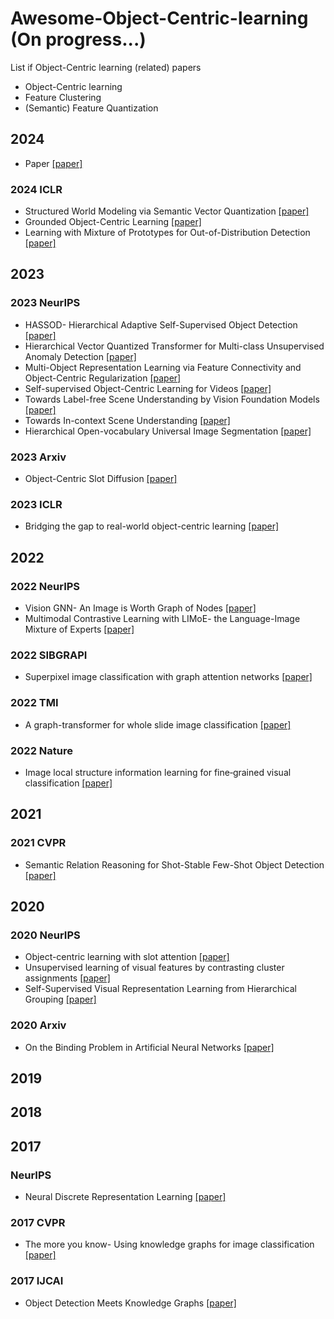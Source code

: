 # Awesome-Object-Centric-learning (On progress...)
List if Object-Centric learning (related) papers 
- Object-Centric learning
- Feature Clustering
- (Semantic) Feature Quantization


## 2024
- Paper [[paper]]()

### 2024 ICLR
- Structured World Modeling via Semantic Vector Quantization [[paper]](https://openreview.net/forum?id=HYyRwm367m)
- Grounded Object-Centric Learning [[paper]](https://openreview.net/forum?id=pBxeZ6pVUD)
- Learning with Mixture of Prototypes for Out-of-Distribution Detection [[paper]](https://openreview.net/forum?id=uNkKaD3MCs)

  
## 2023
### 2023 NeurIPS
- HASSOD- Hierarchical Adaptive Self-Supervised Object Detection [[paper]](https://proceedings.neurips.cc/paper_files/paper/2023/hash/b9ecf4d84999a61783c360c3782e801e-Abstract-Conference.html)
- Hierarchical Vector Quantized Transformer for Multi-class Unsupervised Anomaly Detection [[paper]](https://proceedings.neurips.cc/paper_files/paper/2023/hash/1abc87c67cc400a67b869358e627fe37-Abstract-Conference.html)
- Multi-Object Representation Learning via Feature Connectivity and Object-Centric Regularization [[paper]](https://proceedings.neurips.cc/paper_files/paper/2023/hash/bcef27c5825d1ed8757290f237b2d851-Abstract-Conference.html)
- Self-supervised Object-Centric Learning for Videos [[paper]](https://proceedings.neurips.cc/paper_files/paper/2023/hash/67b0e7c7c2a5780aeefe3b79caac106e-Abstract-Conference.html)
- Towards Label-free Scene Understanding by Vision Foundation Models [[paper]](https://proceedings.neurips.cc/paper_files/paper/2023/hash/ef6c94e9cf4d169298479ee2e230ee13-Abstract-Conference.html)
- Towards In-context Scene Understanding [[paper]](https://proceedings.neurips.cc/paper_files/paper/2023/hash/c94a632545000531f0b47000e9caa5b6-Abstract-Conference.html)
- Hierarchical Open-vocabulary Universal Image Segmentation [[paper]](https://arxiv.org/abs/2307.00764)

### 2023 Arxiv
- Object-Centric Slot Diffusion [[paper]](https://arxiv.org/abs/2303.10834)
  
### 2023 ICLR
- Bridging the gap to real-world object-centric learning [[paper]](https://arxiv.org/abs/2209.14860)
  


## 2022
### 2022 NeurIPS
- Vision GNN- An Image is Worth Graph of Nodes [[paper]](https://proceedings.neurips.cc/paper_files/paper/2022/hash/3743e69c8e47eb2e6d3afaea80e439fb-Abstract-Conference.html)
- Multimodal Contrastive Learning with LIMoE- the Language-Image Mixture of Experts [[paper]](https://proceedings.neurips.cc/paper_files/paper/2022/hash/3e67e84abf900bb2c7cbd5759bfce62d-Abstract-Conference.html)

### 2022 SIBGRAPI
- Superpixel image classification with graph attention networks [[paper]](https://ieeexplore.ieee.org/abstract/document/9265983)

### 2022 TMI
- A graph-transformer for whole slide image classification [[paper]](https://ieeexplore.ieee.org/abstract/document/9779215)

### 2022 Nature
- Image local structure information learning for fine‐grained visual classification [[paper]](https://www.nature.com/articles/s41598-022-23835-0)



## 2021
### 2021 CVPR
- Semantic Relation Reasoning for Shot-Stable Few-Shot Object Detection [[paper]](https://openaccess.thecvf.com/content/CVPR2021/html/Zhu_Semantic_Relation_Reasoning_for_Shot-Stable_Few-Shot_Object_Detection_CVPR_2021_paper.html)



## 2020
### 2020 NeurIPS
- Object-centric learning with slot attention [[paper]](https://proceedings.neurips.cc/paper/2020/hash/8511df98c02ab60aea1b2356c013bc0f-Abstract.html)
- Unsupervised learning of visual features by contrasting cluster assignments [[paper]](https://arxiv.org/abs/2006.09882)
- Self-Supervised Visual Representation Learning from Hierarchical Grouping [[paper]](https://proceedings.neurips.cc/paper/2020/hash/c1502ae5a4d514baec129f72948c266e-Abstract.html)
### 2020 Arxiv
- On the Binding Problem in Artificial Neural Networks [[paper]](https://arxiv.org/abs/2012.05208)
  


## 2019




## 2018




## 2017
### NeurIPS
- Neural Discrete Representation Learning [[paper]](https://arxiv.org/abs/1711.00937)
### 2017 CVPR
- The more you know- Using knowledge graphs for image classification [[paper]](https://arxiv.org/abs/1612.04844)

### 2017 IJCAI
- Object Detection Meets Knowledge Graphs [[paper]](https://ink.library.smu.edu.sg/sis_research/4067/)




